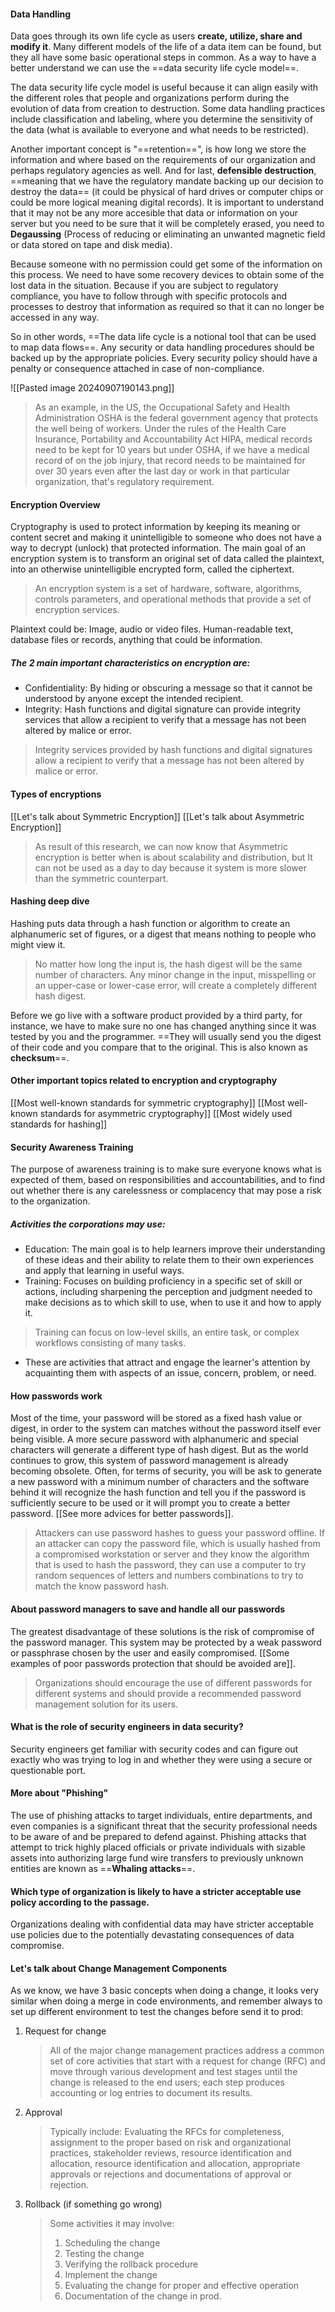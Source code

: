 #### Data Handling

Data goes through its own life cycle as users **create, utilize, share and modify it**. Many different models of the life of a data item can be found, but they all have some basic operational steps in common. As a way to have a better understand we can use the ==data security life cycle model==.

The data security life cycle model is useful because it can align easily with the different roles that people and organizations perform during the evolution of data from creation to destruction. Some data handling practices include classification and labeling, where you determine the sensitivity of the data (what is available to everyone and what needs to be restricted).

Another important concept is "==retention==", is how long we store the information and where based on the requirements of our organization and perhaps regulatory agencies as well. And for last, **defensible destruction**, ==meaning that we have the regulatory mandate backing up our decision to destroy the data== (it could be physical of hard drives or computer chips or could be more logical meaning digital records). It is important to understand that it may not be any more accesible that data or information on your server but you need to be sure that it will be completely erased, you need to **Degaussing** (Process of reducing or eliminating an unwanted magnetic field or data stored on tape and disk media).

Because someone with no permission could get some of the information on this process. We need to have some recovery devices to obtain some of the lost data in the situation. Because if you are subject to regulatory compliance, you have to follow through with specific protocols and processes to destroy that information as required so that it can no longer be accessed in any way. 

So in other words, ==The data life cycle is a notional tool that can be used to map data flows==. Any security or data handling procedures should be backed up by the appropriate policies. Every security policy should have a penalty or consequence attached in case of non-compliance.

![[Pasted image 20240907190143.png]]

> As an example, in the US, the Occupational Safety and Health Administration OSHA is the federal government agency that protects the well being of workers. Under the rules of the Health Care Insurance, Portability and Accountability Act HIPA, medical records need to be kept for 10 years but under OSHA, if we have a medical record of on the job injury, that record needs to be maintained for over 30 years even after the last day or work in that particular organization, that's regulatory requirement. 
#### Encryption Overview

Cryptography is used to protect information by keeping its meaning or content secret and making it unintelligible to someone who does not have a way to decrypt (unlock) that protected information. The main goal of an encryption system is to transform an original set of data called the plaintext, into an otherwise unintelligible encrypted form, called the ciphertext.
>An encryption system is a set of hardware, software, algorithms, controls parameters, and operational methods that provide a set of encryption services.

Plaintext could be: Image, audio or video files. Human-readable text, database files or records, anything that could be information. 
##### The 2 main important characteristics on encryption are:

- Confidentiality: By hiding or obscuring a message so that it cannot be understood by anyone except the intended recipient.
- Integrity: Hash functions and digital signature can provide integrity services that allow a recipient to verify that a message has not been altered by malice or error. 

>Integrity services provided by hash functions and digital signatures allow a recipient to verify that a message has not been altered by malice or error.
#### Types of encryptions

[[Let's talk about Symmetric Encryption]]
[[Let's talk about Asymmetric Encryption]]
> As result of this research, we can now know that Asymmetric encryption is better when is about scalability and distribution, but It can not be used as a day to day because it system is more slower than the symmetric counterpart. 
#### Hashing deep dive

Hashing puts data through a hash function or algorithm to create an alphanumeric set of figures, or a digest that means nothing to people who might view it.
>No matter how long the input is, the hash digest will be the same number of characters. Any minor change in the input, misspelling or an upper-case or lower-case error, will create a completely different hash digest.

Before we go live with a software product provided by a third party, for instance, we have to make sure no one has changed anything since it was tested by you and the programmer. ==They will usually send you the digest of their code and you compare that to the original. This is also known as **checksum**==.
#### Other important topics related to encryption and cryptography
[[Most well-known standards for symmetric cryptography]]
[[Most well-known standards for asymmetric cryptography]]
[[Most widely used standards for hashing]]
#### Security Awareness Training

The purpose of awareness training is to make sure everyone knows what is expected of them, based on responsibilities and accountabilities, and to find out whether there is any carelessness or complacency that may pose a risk to the organization.
##### Activities the corporations may use:

- Education: The main goal is to help learners improve their understanding of these ideas and their ability to relate them to their own experiences and apply that learning in useful ways.
- Training: Focuses on building proficiency in a specific set of skill or actions, including sharpening the perception and judgment needed to make decisions as to which skill to use, when to use it and how to apply it.
>Training can focus on low-level skills, an entire task, or complex workflows consisting of many tasks.
- These are activities that attract and engage the learner's attention by acquainting them with aspects of an issue, concern, problem, or need.
#### How passwords work

Most of the time, your password will be stored as a fixed hash value or digest, in order to the system can matches without the password itself ever being visible. A more secure password with alphanumeric and special characters will generate a different type of hash digest. But as the world continues to grow, this system of password management is already becoming obsolete. Often, for terms of security, you will be ask to generate a new password with a minimum number of characters and the software behind it will recognize the hash function and tell you if the password is sufficiently secure to be used or it will prompt you to create a better password. [[See more advices for better passwords]].
>Attackers can use password hashes to guess your password offline. If an attacker can copy the password file, which is usually hashed from a compromised workstation or server and they know the algorithm that is used to hash the password, they can use a computer to try random sequences of letters and numbers combinations to try to match the know password hash.
#### About password managers to save and handle all our passwords

The greatest disadvantage of these solutions is the risk of compromise of the password manager. This system may be protected by a weak password or passphrase chosen by the user and easily compromised. [[Some examples of poor passwords protection that should be avoided are]].
>Organizations should encourage the use of different passwords for different systems and should provide a recommended password management solution for its users.
#### What is the role of security engineers in data security?

Security engineers get familiar with security codes and can figure out exactly who was trying to log in and whether they were using a secure or questionable port.
#### More about "Phishing"

The use of phishing attacks to target individuals, entire departments, and even companies is a significant threat that the security professional needs to be aware of and be prepared to defend against. Phishing attacks that attempt to trick highly placed officials or private individuals with sizable assets into authorizing large fund wire transfers to previously unknown entities are known as ==**Whaling attacks**==.
#### Which type of organization is likely to have a stricter acceptable use policy according to the passage.

Organizations dealing with confidential data may have stricter acceptable use policies due to the potentially devastating consequences of data compromise.
#### Let's talk about Change Management Components

As we know, we have 3 basic concepts when doing a change, it looks very similar when doing a merge in code environments, and remember always to set up different environment to test the changes before send it to prod:

1. Request for change
	>All of the major change management practices address a common set of core activities that start with a request for change (RFC) and move through various development and test stages until the change is released to the end users; each step produces accounting or log entries to document its results.
1. Approval
	>Typically include: 
	>Evaluating the RFCs for completeness, assignment to the proper based on risk and organizational practices, stakeholder reviews, resource identification and allocation, resource identification and allocation, appropriate approvals or rejections and documentations  of approval or rejection. 
1. Rollback (if something go wrong)
	>Some activities it may involve: 
	>1. Scheduling the change
	>2. Testing the change
	>3. Verifying the rollback procedure
	>4. Implement the change
	>5. Evaluating the change for proper and effective operation
	>6. Documentation of the change in prod.











